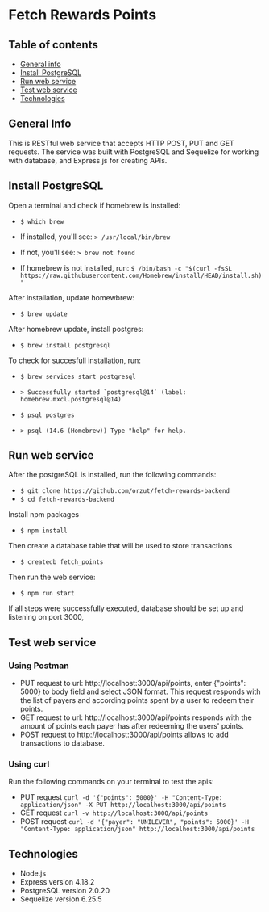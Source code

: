 # Fetch Rewards Points
## Table of contents
* [General info](#general-info)
* [Install PostgreSQL](#install-postgresql)
* [Run web service](#run-web-service)
* [Test web service](#test-web-service)
* [Technologies](#technologies)

## General Info
This is RESTful web service that accepts HTTP POST, PUT and GET requests. The service was built with PostgreSQL and Sequelize for working with database, and Express.js for creating APIs.

## Install PostgreSQL
Open a terminal and check if homebrew is installed:
* ```$ which brew```
* If installed, you'll see: ```> /usr/local/bin/brew```
* If not, you'll see: ```> brew not found```

* If homebrew is not installed, run: 
```$ /bin/bash -c "$(curl -fsSL https://raw.githubusercontent.com/Homebrew/install/HEAD/install.sh)"```

After installation, update homewbrew: 
* ```$ brew update```

After homebrew update, install postgres:
* ```$ brew install postgresql```

To check for succesfull installation, run:
* ```$ brew services start postgresql```
* ```> Successfully started `postgresql@14` (label: homebrew.mxcl.postgresql@14)```

* ```$ psql postgres```
* ```> psql (14.6 (Homebrew)) Type "help" for help.```

## Run web service
After the postgreSQL is installed, run the following commands:
* ```$ git clone https://github.com/orzut/fetch-rewards-backend```
* ```$ cd fetch-rewards-backend```

Install npm packages 
* ```$ npm install```

Then create a database table that will be used to store transactions
* ```$ createdb fetch_points```

Then run the web service: 
* ```$ npm run start```

If all steps were successfully executed, database should be set up and listening on port 3000, 

## Test web service



### Using Postman
* PUT request to url: http://localhost:3000/api/points, enter {"points": 5000} to body field and select JSON format.
This request responds with the list of payers and according points spent by a user to redeem their points.
* GET request to url: http://localhost:3000/api/points responds with the amount of points each payer has after redeeming the users' points.
* POST request to http://localhost:3000/api/points allows to add transactions to database.

### Using curl
Run the following commands on your terminal to test the apis:
* PUT request ```curl -d '{"points": 5000}' -H "Content-Type: application/json" -X PUT http://localhost:3000/api/points```
* GET request ```curl -v http://localhost:3000/api/points```
* POST request ```curl -d '{"payer": "UNILEVER", "points": 5000}' -H "Content-Type: application/json" http://localhost:3000/api/points```


## Technologies
* Node.js
* Express version 4.18.2
* PostgreSQL version 2.0.20
* Sequelize version 6.25.5
